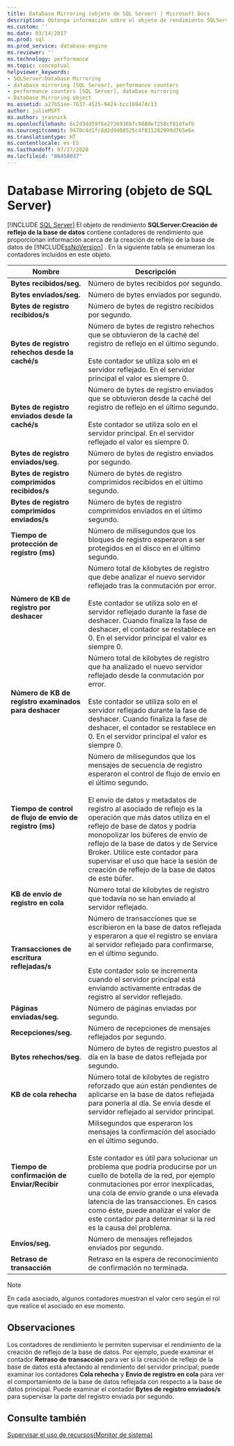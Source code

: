 ```yaml
---
title: Database Mirroring (objeto de SQL Server) | Microsoft Docs
description: Obtenga información sobre el objeto de rendimiento SQLServer:Database Mirroring, que contiene contadores de rendimiento que proporcionan información acerca de la creación de reflejo de la base de datos de SQL Server.
ms.custom: ''
ms.date: 03/14/2017
ms.prod: sql
ms.prod_service: database-engine
ms.reviewer: ''
ms.technology: performance
ms.topic: conceptual
helpviewer_keywords:
- SQLServer:Database Mirroring
- database mirroring [SQL Server], performance counters
- performance counters [SQL Server], database mirroring
- Database Mirroring object
ms.assetid: a27b51ee-7637-4525-9424-bcc16947dc13
author: julieMSFT
ms.author: jrasnick
ms.openlocfilehash: 6c2d3dd59f6e2736938bfc9880e7258cf81dfafb
ms.sourcegitcommit: 9470c4d1fc8d2d9d08525c4f811282999d765e6e
ms.translationtype: HT
ms.contentlocale: es-ES
ms.lasthandoff: 07/17/2020
ms.locfileid: "86458037"
---
```

# <a name="sql-server-database-mirroring-object"></a>Database Mirroring (objeto de SQL Server)
 [!INCLUDE [SQL Server](../../includes/applies-to-version/sqlserver.md)]
  El objeto de rendimiento **SQLServer:Creación de reflejo de la base de datos** contiene contadores de rendimiento que proporcionan información acerca de la creación de reflejo de la base de datos de [!INCLUDE[ssNoVersion](../../includes/ssnoversion-md.md)] . En la siguiente tabla se enumeran los contadores incluidos en este objeto.  
  
|Nombre|Descripción|  
|----------|-----------------|  
|**Bytes recibidos/seg.**|Número de bytes recibidos por segundo.|  
|**Bytes enviados/seg.**|Número de bytes enviados por segundo.|  
|**Bytes de registro recibidos/s**|Número de bytes de registro recibidos por segundo.|  
|**Bytes de registro rehechos desde la caché/s**|Número de bytes de registro rehechos que se obtuvieron de la caché del registro de reflejo en el último segundo.<br /><br /> Este contador se utiliza solo en el servidor reflejado. En el servidor principal el valor es siempre 0.|  
|**Bytes de registro enviados desde la caché/s**|Número de bytes de registro enviados que se obtuvieron desde la caché del registro de reflejo en el último segundo.<br /><br /> Este contador se utiliza solo en el servidor principal. En el servidor reflejado el valor es siempre 0.|  
|**Bytes de registro enviados/seg.**|Número de bytes de registro enviados por segundo.|  
|**Bytes de registro comprimidos recibidos/s**|Número de bytes de registro comprimidos recibidos en el último segundo.|  
|**Bytes de registro comprimidos enviados/s**|Número de bytes de registro comprimidos enviados en el último segundo.|  
|**Tiempo de protección de registro (ms)**|Número de milisegundos que los bloques de registro esperaron a ser protegidos en el disco en el último segundo.|  
|**Número de KB de registro por deshacer**|Número total de kilobytes de registro que debe analizar el nuevo servidor reflejado tras la conmutación por error.<br /><br /> Este contador se utiliza solo en el servidor reflejado durante la fase de deshacer. Cuando finaliza la fase de deshacer, el contador se restablece en 0. En el servidor principal el valor es siempre 0.|  
|**Número de KB de registro examinados para deshacer**|Número total de kilobytes de registro que ha analizado el nuevo servidor reflejado desde la conmutación por error.<br /><br /> Este contador se utiliza solo en el servidor reflejado durante la fase de deshacer. Cuando finaliza la fase de deshacer, el contador se restablece en 0. En el servidor principal el valor es siempre 0.|  
|**Tiempo de control de flujo de envío de registro (ms)**|Número de milisegundos que los mensajes de secuencia de registro esperaron el control de flujo de envío en el último segundo.<br /><br /> El envío de datos y metadatos de registro al asociado de reflejo es la operación que más datos utiliza en el reflejo de base de datos y podría monopolizar los búferes de envío de reflejo de la base de datos y de Service Broker. Utilice este contador para supervisar el uso que hace la sesión de creación de reflejo de la base de datos de este búfer.|  
|**KB de envío de registro en cola**|Número total de kilobytes de registro que todavía no se han enviado al servidor reflejado.|  
|**Transacciones de escritura reflejadas/s**|Número de transacciones que se escribieron en la base de datos reflejada y esperaron a que el registro se enviara al servidor reflejado para confirmarse, en el último segundo.<br /><br /> Este contador solo se incrementa cuando el servidor principal está enviando activamente entradas de registro al servidor reflejado.|  
|**Páginas enviadas/seg.**|Número de páginas enviadas por segundo.|  
|**Recepciones/seg.**|Número de recepciones de mensajes reflejados por segundo.|  
|**Bytes rehechos/seg.**|Número de bytes de registro puestos al día en la base de datos reflejada por segundo.|  
|**KB de cola rehecha**|Número total de kilobytes de registro reforzado que aún están pendientes de aplicarse en la base de datos reflejada para ponerla al día. Se envía desde el servidor reflejado al servidor principal.|  
|**Tiempo de confirmación de Enviar/Recibir**|Milisegundos que esperaron los mensajes la confirmación del asociado en el último segundo.<br /><br /> Este contador es útil para solucionar un problema que podría producirse por un cuello de botella de la red, por ejemplo conmutaciones por error inexplicadas, una cola de envío grande o una elevada latencia de las transacciones. En casos como éste, puede analizar el valor de este contador para determinar si la red es la causa del problema.|  
|**Envíos/seg.**|Número de mensajes reflejados enviados por segundo.|  
|**Retraso de transacción**|Retraso en la espera de reconocimiento de confirmación no terminada.|  
  
> [!NOTE]  
>  En cada asociado, algunos contadores muestran el valor cero según el rol que realice el asociado en ese momento.  
  
## <a name="remarks"></a>Observaciones  
 Los contadores de rendimiento le permiten supervisar el rendimiento de la creación de reflejo de la base de datos. Por ejemplo, puede examinar el contador **Retraso de transacción** para ver si la creación de reflejo de la base de datos está afectando al rendimiento del servidor principal; puede examinar los contadores **Cola rehecha** y **Envío de registro en cola** para ver el comportamiento de la base de datos reflejada con respecto a la base de datos principal. Puede examinar el contador **Bytes de registro enviados/s** para supervisar la parte del registro enviada por segundo.  
  
## <a name="see-also"></a>Consulte también  
 [Supervisar el uso de recursos&#40;Monitor de sistema&#41;](../../relational-databases/performance-monitor/monitor-resource-usage-system-monitor.md)  
  
  
